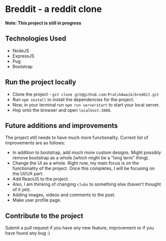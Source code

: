 # Breddit - a reddit clone

**Note: This project is still in progress**

## Technologies Used

* NodeJS
* ExpressJS
* Pug
* Bootstrap

## Run the project locally

* Clone the project - `git clone git@github.com:PratikAwaik/breddit.git`
* Run `npm install` to install the dependencies for the project.
* Now, in your terminal run `npm run serverstart` to start your local server.
* Hop onto the browser and open `localhost:3000`.

## Future additions and improvements

The project still needs to have much more functionality. Current list of improvements are as follows:

* In addition to bootstrap, add much more custom designs. Might possibly remove bootstrap as a whole (which might be a "long term" thing).
* Change the UI as a whole. Right now, my main focus is on the functionality of the project. Once this completes, I will be focusing on the UI/UX part.
* Add ReactJS to the project.
* Also, I am thinking of changing `clubs` to something else (haven't thought of it yet).
* Adding images, videos and comments to the post.
* Make user profile page.

## Contribute to the project

Submit a pull request if you have any new feature, improvement or if you have found any bug :)


